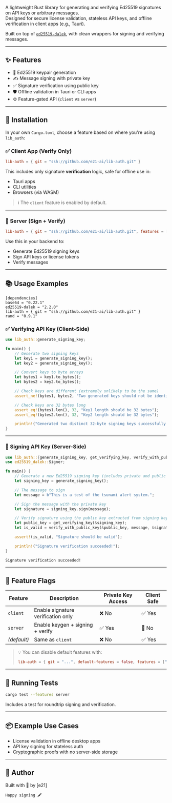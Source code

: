 
A lightweight Rust library for generating and verifying Ed25519 signatures on API keys or arbitrary messages.  
Designed for secure license validation, stateless API keys, and offline verification in client apps (e.g., Tauri).

Built on top of [`ed25519-dalek`](https://docs.rs/ed25519-dalek), with clean wrappers for signing and verifying messages.

---

## ✨ Features

- 🔐 Ed25519 keypair generation
- ✍️ Message signing with private key
- ✅ Signature verification using public key
- 🛡️ Offline validation in Tauri or CLI apps
- ⚙️ Feature-gated API (`client` vs `server`)

---

## 🔧 Installation

In your own `Cargo.toml`, choose a feature based on where you're using `lib_auth`:

### ✅ Client App (Verify Only)

```toml
lib-auth = { git = "ssh://github.com/e21-ai/lib-auth.git" }
````

This includes only signature **verification** logic, safe for offline use in:

* Tauri apps
* CLI utilities
* Browsers (via WASM)

> ℹ️ The `client` feature is enabled by default.

---

### 🔐 Server (Sign + Verify)

```toml
lib-auth = { git = "ssh://github.com/e21-ai/lib-auth.git", features = ["server"] }

```

Use this in your backend to:

* Generate Ed25519 signing keys
* Sign API keys or license tokens
* Verify messages

---

## 📚 Usage Examples

```
[dependencies]
base64 = "0.22.1"
ed25519-dalek = "2.2.0"
lib-auth = { git = "ssh://github.com/e21-ai/lib-auth.git" }
rand = "0.9.1"
```

### ✅ Verifying API Key (Client-Side)

```rust
use lib_auth::generate_signing_key;

fn main() {
    // Generate two signing keys
    let key1 = generate_signing_key();
    let key2 = generate_signing_key();

    // Convert keys to byte arrays
    let bytes1 = key1.to_bytes();
    let bytes2 = key2.to_bytes();

    // Check keys are different (extremely unlikely to be the same)
    assert_ne!(bytes1, bytes2, "Two generated keys should not be identical");

    // Check keys are 32 bytes long
    assert_eq!(bytes1.len(), 32, "Key1 length should be 32 bytes");
    assert_eq!(bytes2.len(), 32, "Key2 length should be 32 bytes");

    println!("Generated two distinct 32-byte signing keys successfully.");
}

```

---

### 🔐 Signing API Key (Server-Side)

```rust
use lib_auth::{generate_signing_key, get_verifying_key, verify_with_public_key};
use ed25519_dalek::Signer;

fn main() {
    // Generate a new Ed25519 signing key (includes private and public keys)
    let signing_key = generate_signing_key();

    // The message to sign
    let message = b"This is a test of the tsunami alert system.";

    // Sign the message with the private key
    let signature = signing_key.sign(message);

    // Verify signature using the public key extracted from signing key
    let public_key = get_verifying_key(&signing_key);
    let is_valid = verify_with_public_key(&public_key, message, &signature);

    assert!(is_valid, "Signature should be valid");

    println!("Signature verification succeeded!");
}

```
```
Signature verification succeeded!
```
---

## 🔐 Feature Flags

| Feature     | Description                        | Private Key Access | Client Safe |
| ----------- | ---------------------------------- | ------------------ | ----------- |
| `client`    | Enable signature verification only | ❌ No               | ✅ Yes       |
| `server`    | Enable keygen + signing + verify   | ✅ Yes              | 🚫 No       |
| *(default)* | Same as `client`                   | ❌ No               | ✅ Yes       |

> 💡 You can disable default features with:
>
> ```toml
> lib-auth = { git = "...", default-features = false, features = ["server"] }
> ```

---

## 🧪 Running Tests

```bash
cargo test --features server
```

Includes a test for roundtrip signing and verification.

---

## 📦 Example Use Cases

* License validation in offline desktop apps
* API key signing for stateless auth
* Cryptographic proofs with no server-side storage

---

## 👤 Author

Built with 🦀 by \[e21]

```
Happy signing 🖋️
```
